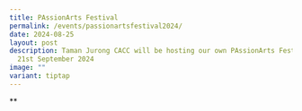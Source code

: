 ```yaml
---
title: PAssionArts Festival
permalink: /events/passionartsfestival2024/
date: 2024-08-25
layout: post
description: Taman Jurong CACC will be hosting our own PAssionArts Festival on
  21st September 2024
image: ""
variant: tiptap
---
```

**